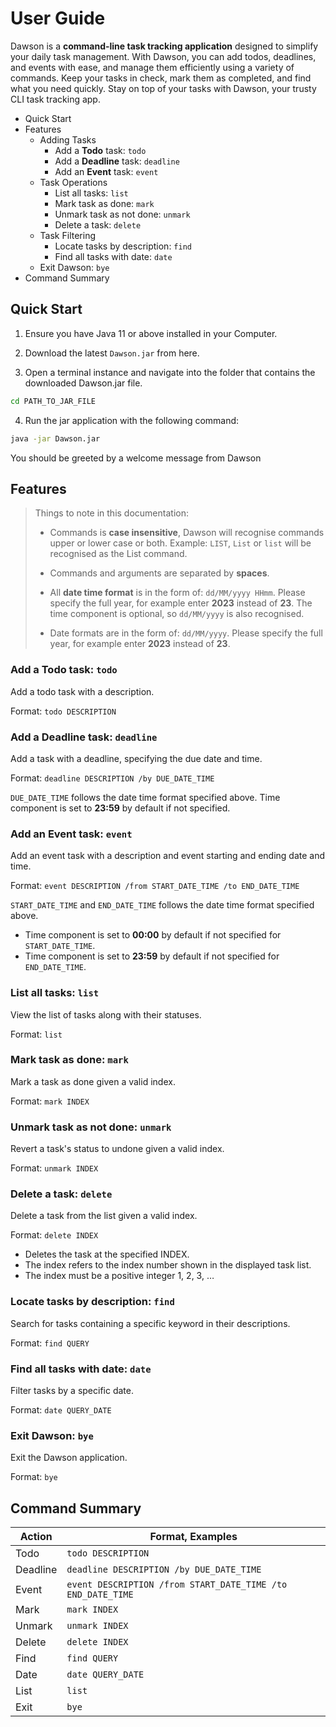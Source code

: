 # User Guide

Dawson is a **command-line task tracking application** designed to simplify your daily task management. With Dawson, you can add todos, deadlines, and events with ease, and manage them efficiently using a variety of commands. Keep your tasks in check, mark them as completed, and find what you need quickly. Stay on top of your tasks with Dawson, your trusty CLI task tracking app.

- Quick Start
- Features
   - Adding Tasks
      - Add a **Todo** task: `todo`
      - Add a **Deadline** task: `deadline`
      - Add an **Event** task: `event`
   - Task Operations
      - List all tasks: `list`
      - Mark task as done: `mark`
      - Unmark task as not done: `unmark`
      - Delete a task: `delete`
   - Task Filtering
      - Locate tasks by description: `find`
      - Find all tasks with date: `date`
   - Exit Dawson: `bye`
- Command Summary

## Quick Start
1. Ensure you have Java 11 or above installed in your Computer.

2. Download the latest `Dawson.jar` from here.

3. Open a terminal instance and navigate into the folder that contains the downloaded Dawson.jar file.

```bash
cd PATH_TO_JAR_FILE
```

4. Run the jar application with the following command:

```bash
java -jar Dawson.jar
```

You should be greeted by a welcome message from Dawson

## Features

> Things to note in this documentation:
>
> - Commands is **case insensitive**, Dawson will recognise commands upper or lower case or both. Example: `LIST`, `List` or `list` will be recognised as the List command.
>
> - Commands and arguments are separated by **spaces**.
>
> - All **date time format** is in the form of: `dd/MM/yyyy HHmm`. Please specify the full year, for example enter **2023** instead of **23**. The time component is optional, so `dd/MM/yyyy` is also recognised. 
>
> - Date formats are in the form of: `dd/MM/yyyy`. Please specify the full year, for example enter **2023** instead of **23**.

### Add a Todo task: `todo`
Add a todo task with a description.

Format: `todo DESCRIPTION`

### Add a Deadline task: `deadline`
Add a task with a deadline, specifying the due date and time.

Format: `deadline DESCRIPTION /by DUE_DATE_TIME`

`DUE_DATE_TIME` follows the date time format specified above. Time component is set to **23:59** by default if not specified. 

### Add an Event task: `event`
Add an event task with a description and event starting and ending date and time.

Format: `event DESCRIPTION /from START_DATE_TIME /to END_DATE_TIME`

`START_DATE_TIME` and `END_DATE_TIME` follows the date time format specified above. 
- Time component is set to **00:00** by default if not specified for `START_DATE_TIME`. 
- Time component is set to **23:59** by default if not specified for `END_DATE_TIME`. 

### List all tasks: `list`
View the list of tasks along with their statuses.

Format: `list`

### Mark task as done: `mark`
Mark a task as done given a valid index.

Format: `mark INDEX`

### Unmark task as not done: `unmark`
Revert a task's status to undone given a valid index.

Format: `unmark INDEX`

### Delete a task: `delete`
Delete a task from the list given a valid index.

Format: `delete INDEX`

- Deletes the task at the specified INDEX.
- The index refers to the index number shown in the displayed task list.
- The index must be a positive integer 1, 2, 3, …​

### Locate tasks by description: `find`
Search for tasks containing a specific keyword in their descriptions.

Format: `find QUERY`

### Find all tasks with date: `date`
Filter tasks by a specific date.

Format: `date QUERY_DATE`

### Exit Dawson: `bye`
Exit the Dawson application.

Format: `bye`

## Command Summary

| Action | Format, Examples |
| --- | --- |
| Todo | `todo DESCRIPTION` |
| Deadline | `deadline DESCRIPTION /by DUE_DATE_TIME` |
| Event | `event DESCRIPTION /from START_DATE_TIME /to END_DATE_TIME` |
| Mark | `mark INDEX` |
| Unmark | `unmark INDEX` |
| Delete | `delete INDEX` |
| Find | `find QUERY` |
| Date | `date QUERY_DATE` |
| List | `list` |
| Exit | `bye` |
